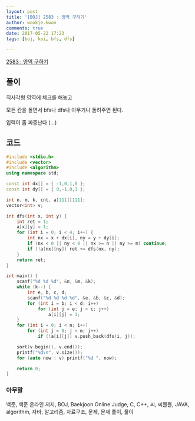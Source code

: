 ```yaml
---
layout: post
title: '[BOJ] 2583 : 영역 구하기'
author: wookje.kwon
comments: true
date: 2017-05-22 17:23
tags: [boj, koi, bfs, dfs]

---
```


[2583 : 영역 구하기](https://www.acmicpc.net/problem/2583)

## 풀이

직사각형 영역에 체크를 해놓고

모든 칸을 돌면서 bfs나 dfs나 아무거나 돌려주면 된다.

입력이 좀 짜증난다 (...)

## 코드

```cpp
#include <stdio.h>
#include <vector>
#include <algorithm>
using namespace std;

const int dx[] = { -1,0,1,0 };
const int dy[] = { 0,-1,0,1 };

int n, m, k, cnt, a[111][111];
vector<int> v;

int dfs(int x, int y) {
    int ret = 1;
    a[x][y] = 1;
    for (int i = 0; i < 4; i++) {
        int nx = x + dx[i], ny = y + dy[i];
        if (nx < 0 || ny < 0 || nx >= n || ny >= m) continue;
        if (!a[nx][ny]) ret += dfs(nx, ny);
    }
    return ret;
}

int main() {
    scanf("%d %d %d", &n, &m, &k);
    while (k--) {
        int e, b, c, d;
        scanf("%d %d %d %d", &e, &b, &c, &d);
        for (int i = b; i < d; i++)
            for (int j = e; j < c; j++)
                a[i][j] = 1;
    }
    for (int i = 0; i < n; i++)
        for (int j = 0; j < m; j++)
            if (!a[i][j]) v.push_back(dfs(i, j));

    sort(v.begin(), v.end());
    printf("%d\n", v.size());
    for (auto now : v) printf("%d ", now);

    return 0;
}
```

### 아무말  
백준, 백준 온라인 저지, BOJ, Baekjoon Online Judge, C, C++, 씨, 씨쁠쁠, JAVA, algorithm, 자바, 알고리즘, 자료구조, 문제, 문제 풀이, 풀이
